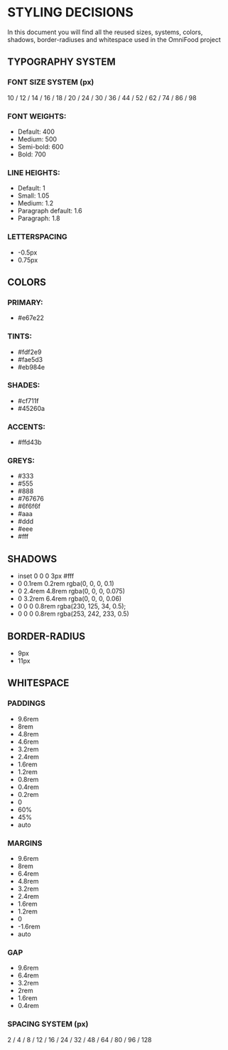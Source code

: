 # STYLING DECISIONS

In this document you will find all the reused sizes, systems, colors, shadows, border-radiuses and whitespace used in the OmniFood project

## TYPOGRAPHY SYSTEM

### FONT SIZE SYSTEM (px)

10 / 12 / 14 / 16 / 18 / 20 / 24 / 30 / 36 / 44 / 52 / 62 / 74 / 86 / 98

### FONT WEIGHTS:

- Default: 400
- Medium: 500
- Semi-bold: 600
- Bold: 700

### LINE HEIGHTS:

- Default: 1
- Small: 1.05
- Medium: 1.2
- Paragraph default: 1.6
- Paragraph: 1.8

### LETTERSPACING

- -0.5px
- 0.75px

## COLORS

### PRIMARY:

- #e67e22

### TINTS:

- #fdf2e9
- #fae5d3
- #eb984e

### SHADES:

- #cf711f
- #45260a

### ACCENTS:

- #ffd43b

### GREYS:

- #333
- #555
- #888
- #767676
- #6f6f6f
- #aaa
- #ddd
- #eee
- #fff

## SHADOWS

- inset 0 0 0 3px #fff
- 0 0.1rem 0.2rem rgba(0, 0, 0, 0.1)
- 0 2.4rem 4.8rem rgba(0, 0, 0, 0.075)
- 0 3.2rem 6.4rem rgba(0, 0, 0, 0.06)
- 0 0 0 0.8rem rgba(230, 125, 34, 0.5);
- 0 0 0 0.8rem rgba(253, 242, 233, 0.5)

## BORDER-RADIUS

- 9px
- 11px

## WHITESPACE

### PADDINGS

- 9.6rem
- 8rem
- 4.8rem
- 4.6rem
- 3.2rem
- 2.4rem
- 1.6rem
- 1.2rem
- 0.8rem
- 0.4rem
- 0.2rem
- 0
- 60%
- 45%
- auto

### MARGINS

- 9.6rem
- 8rem
- 6.4rem
- 4.8rem
- 3.2rem
- 2.4rem
- 1.6rem
- 1.2rem
- 0
- -1.6rem
- auto

### GAP

- 9.6rem
- 6.4rem
- 3.2rem
- 2rem
- 1.6rem
- 0.4rem

### SPACING SYSTEM (px)

2 / 4 / 8 / 12 / 16 / 24 / 32 / 48 / 64 / 80 / 96 / 128
